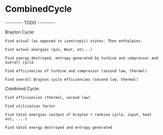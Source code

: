 # CombinedCycle

--------- TODO ---------

Brayton Cycle:

    Find actual (as opposed to isentropic) states. Then enthalpies.

    Find actual energies (qin, Wout, etc...)
    
    Find exergy destroyed, entropy generated by turbine and compressor and overall cycle

    Find efficiencies of turbine and compressor (second law, thermal)

    Find overall Brayton cycle efficiencies (second law, thermal)
    
    
Combined Cycle:
    
    Find efficiencies (thermal, second law)
    
    Find utilization factor
    
    Find total energies (output of brayton + rankine cycle, input, heat out, ....)
    
    Find total exergy destroyed and entropy generated
